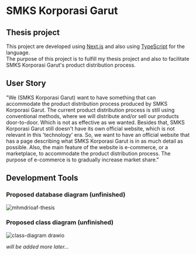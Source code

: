 # SMKS Korporasi Garut

## Thesis project

This project are developed using [Next.js](https://nextjs.org/) and also using [TypeScript](https://www.typescriptlang.org/) for the language.  
The purpose of this project is to fulfill my thesis project and also to facilitate SMKS Korporasi Garut's product distribution process.

## User Story

"We (SMKS Korporasi Garut) want to have something that can accommodate the product distribution process produced by SMKS Korporasi Garut. The current product distribution process is still using conventional methods, where we will distribute and/or sell our products door-to-door. Which is not as effective as we wanted. Besides that, SMKS Korporasi Garut still doesn't have its own official website, which is not relevant in this 'technology' era. So, we want to have an official website that has a page describing what SMKS Korporasi Garut is in as much detail as possible. Also, the main feature of the website is e-commerce, or a marketplace, to accommodate the product distribution process. The purpose of e-commerce is to gradually increase market share."

## Development Tools

### Proposed database diagram (unfinished)  
![mhmdrioaf-thesis](https://github.com/mhmdrioaf/korporasi-garut-marketplace/assets/77482212/34c9970d-2da8-475b-98e6-028264c64a21)  

### Proposed class diagram (unfinished)  
![class-diagram drawio](https://github.com/mhmdrioaf/korporasi-garut-marketplace/assets/77482212/c3fbcf88-b3da-409e-8be0-52b29955d8ef)


_will be added more later..._
